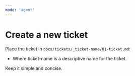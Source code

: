 ```yaml
---
mode: 'agent'
---
```


# Create a new ticket

Place the ticket in `docs/tickets/_ticket-name/01-ticket.md`:

- Where ticket-name is a descriptive name for the ticket.

Keep it simple and concise.
